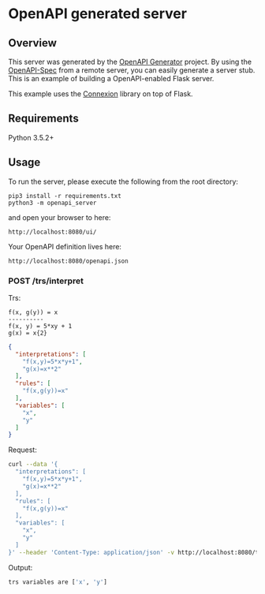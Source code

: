 # OpenAPI generated server

## Overview
This server was generated by the [OpenAPI Generator](https://openapi-generator.tech) project. By using the
[OpenAPI-Spec](https://openapis.org) from a remote server, you can easily generate a server stub.  This
is an example of building a OpenAPI-enabled Flask server.

This example uses the [Connexion](https://github.com/zalando/connexion) library on top of Flask.
## Requirements
Python 3.5.2+

## Usage
To run the server, please execute the following from the root directory:

```
pip3 install -r requirements.txt
python3 -m openapi_server
```

and open your browser to here:

```
http://localhost:8080/ui/
```

Your OpenAPI definition lives here:

```
http://localhost:8080/openapi.json
```

### POST /trs/interpret

Trs:

```
f(x, g(y)) = x
----------
f(x, y) = 5*xy + 1
g(x) = x{2}
```

``` json
{
  "interpretations": [
    "f(x,y)=5*x*y+1",
    "g(x)=x**2"
  ],
  "rules": [
    "f(x,g(y))=x"
  ],
  "variables": [
    "x",
    "y"
  ]
}
```

Request:

``` sh
curl --data '{
  "interpretations": [
    "f(x,y)=5*x*y+1",
    "g(x)=x**2"
  ],
  "rules": [
    "f(x,g(y))=x"
  ],
  "variables": [
    "x",
    "y"
  ]
}' --header 'Content-Type: application/json' -v http://localhost:8080/trs/interpret
```

Output:

``` sh
trs variables are ['x', 'y']
```
